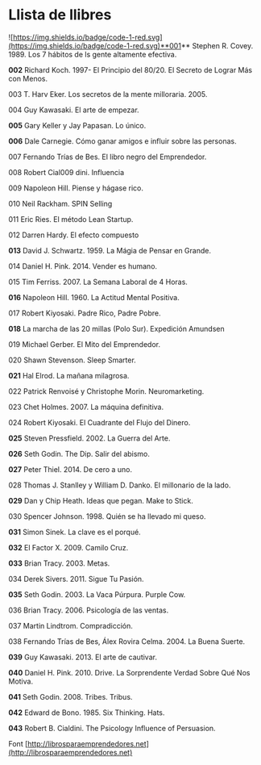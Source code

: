 # Llista de llibres


![https://img.shields.io/badge/code-1-red.svg](https://img.shields.io/badge/code-1-red.svg)**001** Stephen R. Covey. 1989. Los 7 hábitos de ls gente altamente efectiva.

**002** Richard Koch. 1997- El Principio del 80/20. El Secreto de Lograr Más con Menos.

003 T. Harv Eker. Los secretos de la mente milloraria. 2005.

004 Guy Kawasaki. El arte de empezar.

**005** Gary Keller y Jay Papasan. Lo único.

**006** Dale Carnegie. Cómo ganar amigos e influir sobre las personas.

007 Fernando Trías de Bes. El libro negro del Emprendedor.

008 Robert Cial009 dini. Influencia

009 Napoleon Hill. Piense y hágase rico.

010 Neil Rackham. SPIN Selling

011 Eric Ries. El método Lean Startup.

012 Darren Hardy. El efecto compuesto

**013** David J. Schwartz. 1959. La Mágia de Pensar en Grande.

014 Daniel H. Pink. 2014. Vender es humano.

015 Tim Ferriss. 2007. La Semana Laboral de 4 Horas.

**016** Napoleon Hill. 1960. La Actitud Mental Positiva.

017 Robert Kiyosaki. Padre Rico, Padre Pobre.

**018** La marcha de las 20 millas (Polo Sur). Expedición Amundsen

019 Michael Gerber. El Mito del Emprendedor.

020 Shawn Stevenson. Sleep Smarter.

**021** Hal Elrod. La mañana milagrosa.

022 Patrick Renvoisé y Christophe Morin. Neuromarketing.

023 Chet Holmes. 2007. La máquina definitiva.

024 Robert Kiyosaki. El Cuadrante del Flujo del Dinero.

**025** Steven Pressfield. 2002. La Guerra del Arte.

**026** Seth Godin. The Dip. Salir del abismo.

**027** Peter Thiel. 2014. De cero a uno.

028 Thomas J. Stanlley y William D. Danko. El millonario de la lado.

**029** Dan y Chip Heath. Ideas que pegan. Make to Stick.

030 Spencer Johnson. 1998. Quién se ha llevado mi queso.

**031** Simon Sinek. La clave es el porqué.

**032** El Factor X. 2009. Camilo Cruz.

**033** Brian Tracy. 2003. Metas.

034 Derek Sivers. 2011. Sigue Tu Pasión.

**035** Seth Godin. 2003. La Vaca Púrpura. Purple Cow.

036 Brian Tracy. 2006. Psicología de las ventas.

037 Martin Lindtrom. Compradicción.

038 Fernando Trías de Bes, Álex Rovira Celma. 2004. La Buena Suerte.

**039** Guy Kawasaki. 2013. El arte de cautivar.

**040** Daniel H. Pink. 2010. Drive. La Sorprendente Verdad Sobre Qué Nos Motiva.

**041** Seth Godin. 2008. Tribes. Tribus.

**042** Edward de Bono. 1985. Six Thinking. Hats.

**043** Robert B. Cialdini. The Psicology Influence of Persuasion.

Font [http://librosparaemprendedores.net](http://librosparaemprendedores.net)
